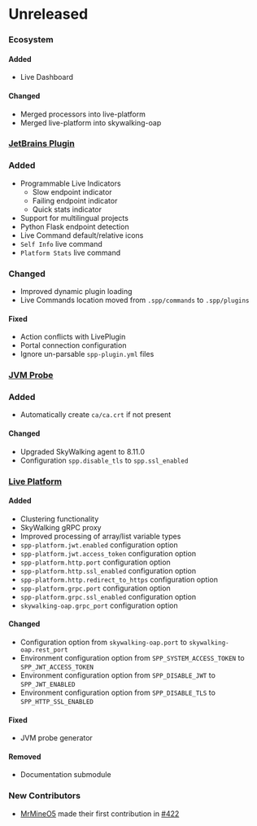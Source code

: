 # Unreleased

### Ecosystem

#### Added
- Live Dashboard

#### Changed
- Merged processors into live-platform
- Merged live-platform into skywalking-oap

### [JetBrains Plugin](https://github.com/sourceplusplus/interface-jetbrains)

### Added
- Programmable Live Indicators
  - Slow endpoint indicator
  - Failing endpoint indicator
  - Quick stats indicator
- Support for multilingual projects
- Python Flask endpoint detection
- Live Command default/relative icons
- `Self Info` live command
- `Platform Stats` live command

### Changed
- Improved dynamic plugin loading
- Live Commands location moved from `.spp/commands` to `.spp/plugins`

#### Fixed
- Action conflicts with LivePlugin
- Portal connection configuration
- Ignore un-parsable `spp-plugin.yml` files

### [JVM Probe](https://github.com/sourceplusplus/probe-jvm)

### Added
- Automatically create `ca/ca.crt` if not present

#### Changed
- Upgraded SkyWalking agent to 8.11.0
- Configuration `spp.disable_tls` to `spp.ssl_enabled`

### [Live Platform](https://github.com/sourceplusplus/live-platform)

#### Added
- Clustering functionality
- SkyWalking gRPC proxy
- Improved processing of array/list variable types
- `spp-platform.jwt.enabled` configuration option
- `spp-platform.jwt.access_token` configuration option
- `spp-platform.http.port` configuration option
- `spp-platform.http.ssl_enabled` configuration option
- `spp-platform.http.redirect_to_https` configuration option
- `spp-platform.grpc.port` configuration option
- `spp-platform.grpc.ssl_enabled` configuration option
- `skywalking-oap.grpc_port` configuration option

#### Changed
- Configuration option from `skywalking-oap.port` to `skywalking-oap.rest_port`
- Environment configuration option from `SPP_SYSTEM_ACCESS_TOKEN` to `SPP_JWT_ACCESS_TOKEN`
- Environment configuration option from `SPP_DISABLE_JWT` to `SPP_JWT_ENABLED`
- Environment configuration option from `SPP_DISABLE_TLS` to `SPP_HTTP_SSL_ENABLED`

#### Fixed
- JVM probe generator

#### Removed
- Documentation submodule

### New Contributors
- [MrMineO5](https://github.com/MrMineO5) made their first contribution in [#422](https://github.com/sourceplusplus/live-platform/pull/422)
